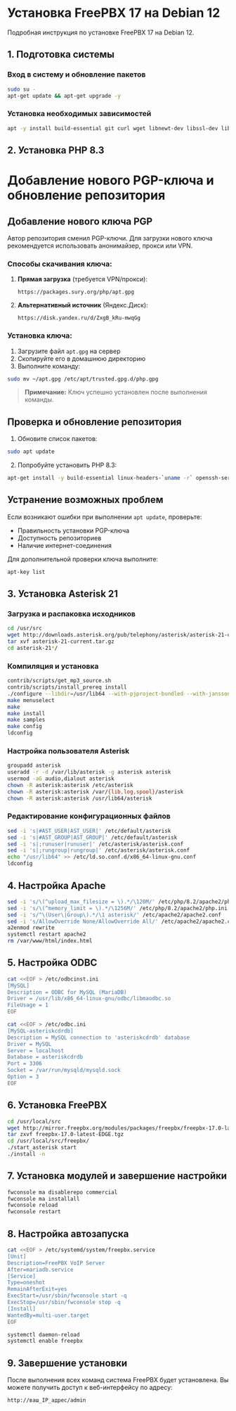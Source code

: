 # Установка FreePBX 17 на Debian 12

Подробная инструкция по установке FreePBX 17 на Debian 12.

## 1. Подготовка системы

### Вход в систему и обновление пакетов
```bash
sudo su -
apt-get update && apt-get upgrade -y
```

### Установка необходимых зависимостей
```bash
apt -y install build-essential git curl wget libnewt-dev libssl-dev libncurses5-dev subversion libsqlite3-dev libjansson-dev libxml2-dev uuid-dev default-libmysqlclient-dev htop sngrep lame ffmpeg mpg123 vim expect
```

## 2. Установка PHP 8.3

# Добавление нового PGP-ключа и обновление репозитория

## Добавление нового ключа PGP

Автор репозитория сменил PGP-ключи. Для загрузки нового ключа рекомендуется использовать анонимайзер, прокси или VPN.

### Способы скачивания ключа:

1. **Прямая загрузка** (требуется VPN/прокси):
   ```
   https://packages.sury.org/php/apt.gpg
   ```

2. **Альтернативный источник** (Яндекс.Диск):
   ```
   https://disk.yandex.ru/d/ZxgB_kRu-mwqGg
   ```

### Установка ключа:

1. Загрузите файл `apt.gpg` на сервер
2. Скопируйте его в домашнюю директорию
3. Выполните команду:

```bash
sudo mv ~/apt.gpg /etc/apt/trusted.gpg.d/php.gpg
```

> **Примечание:** Ключ успешно установлен после выполнения команды.

## Проверка и обновление репозитория

1. Обновите список пакетов:

```bash
sudo apt update
```

2. Попробуйте установить PHP 8.3:

```bash
apt-get install -y build-essential linux-headers-`uname -r` openssh-server apache2 mariadb-server mariadb-client bison flex php8.3 php8.3-curl php8.3-cli php8.3-common php8.3-mysql php8.3-gd php8.3-mbstring php8.3-intl php8.3-xml php-pear curl sox libncurses5-dev libssl-dev mpg123 libxml2-dev libnewt-dev sqlite3 libsqlite3-dev pkg-config automake libtool autoconf git unixodbc-dev uuid uuid-dev libasound2-dev libogg-dev libvorbis-dev libicu-dev libcurl4-openssl-dev odbc-mariadb libical-dev libneon27-dev libsrtp2-dev libspandsp-dev sudo subversion libtool-bin python-dev-is-python3 unixodbc vim wget libjansson-dev software-properties-common nodejs npm ipset iptables fail2ban php8.3-soap
```

## Устранение возможных проблем

Если возникают ошибки при выполнении `apt update`, проверьте:
- Правильность установки PGP-ключа
- Доступность репозиториев
- Наличие интернет-соединения

Для дополнительной проверки ключа выполните:
```bash
apt-key list
```

## 3. Установка Asterisk 21

### Загрузка и распаковка исходников
```bash
cd /usr/src
wget http://downloads.asterisk.org/pub/telephony/asterisk/asterisk-21-current.tar.gz
tar xvf asterisk-21-current.tar.gz
cd asterisk-21*/
```

### Компиляция и установка
```bash
contrib/scripts/get_mp3_source.sh
contrib/scripts/install_prereq install
./configure --libdir=/usr/lib64 --with-pjproject-bundled --with-jansson-bundled
make menuselect
make
make install
make samples
make config
ldconfig
```

### Настройка пользователя Asterisk
```bash
groupadd asterisk
useradd -r -d /var/lib/asterisk -g asterisk asterisk
usermod -aG audio,dialout asterisk
chown -R asterisk:asterisk /etc/asterisk
chown -R asterisk:asterisk /var/{lib,log,spool}/asterisk
chown -R asterisk:asterisk /usr/lib64/asterisk
```

### Редактирование конфигурационных файлов
```bash
sed -i 's|#AST_USER|AST_USER|' /etc/default/asterisk
sed -i 's|#AST_GROUP|AST_GROUP|' /etc/default/asterisk
sed -i 's|;runuser|runuser|' /etc/asterisk/asterisk.conf
sed -i 's|;rungroup|rungroup|' /etc/asterisk/asterisk.conf
echo "/usr/lib64" >> /etc/ld.so.conf.d/x86_64-linux-gnu.conf
ldconfig
```

## 4. Настройка Apache
```bash
sed -i 's/\(^upload_max_filesize = \).*/\120M/' /etc/php/8.2/apache2/php.ini
sed -i 's/\(^memory_limit = \).*/\1256M/' /etc/php/8.2/apache2/php.ini
sed -i 's/^\(User\|Group\).*/\1 asterisk/' /etc/apache2/apache2.conf
sed -i 's/AllowOverride None/AllowOverride All/' /etc/apache2/apache2.conf
a2enmod rewrite
systemctl restart apache2
rm /var/www/html/index.html
```

## 5. Настройка ODBC
```bash
cat <<EOF > /etc/odbcinst.ini
[MySQL]
Description = ODBC for MySQL (MariaDB)
Driver = /usr/lib/x86_64-linux-gnu/odbc/libmaodbc.so
FileUsage = 1
EOF

cat <<EOF > /etc/odbc.ini
[MySQL-asteriskcdrdb]
Description = MySQL connection to 'asteriskcdrdb' database
Driver = MySQL
Server = localhost
Database = asteriskcdrdb
Port = 3306
Socket = /var/run/mysqld/mysqld.sock
Option = 3
EOF
```

## 6. Установка FreePBX
```bash
cd /usr/local/src
wget http://mirror.freepbx.org/modules/packages/freepbx/freepbx-17.0-latest-EDGE.tgz
tar zxvf freepbx-17.0-latest-EDGE.tgz
cd /usr/local/src/freepbx/
./start_asterisk start
./install -n
```

## 7. Установка модулей и завершение настройки
```bash
fwconsole ma disablerepo commercial
fwconsole ma installall
fwconsole reload
fwconsole restart
```

## 8. Настройка автозапуска
```bash
cat <<EOF > /etc/systemd/system/freepbx.service
[Unit]
Description=FreePBX VoIP Server
After=mariadb.service
[Service]
Type=oneshot
RemainAfterExit=yes
ExecStart=/usr/sbin/fwconsole start -q
ExecStop=/usr/sbin/fwconsole stop -q
[Install]
WantedBy=multi-user.target
EOF

systemctl daemon-reload
systemctl enable freepbx
```

## 9. Завершение установки

После выполнения всех команд система FreePBX будет установлена. Вы можете получить доступ к веб-интерфейсу по адресу:

```
http://ваш_IP_адрес/admin
```

